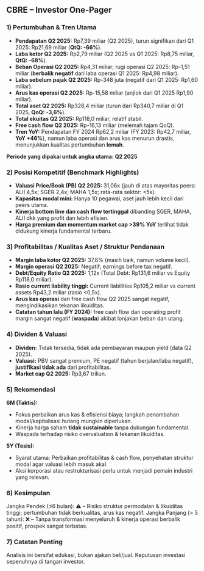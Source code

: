 ## CBRE – Investor One-Pager

### 1) Pertumbuhan & Tren Utama
- **Pendapatan Q2 2025:** Rp7,39 miliar (Q2 2025), turun signifikan dari Q1 2025: Rp21,69 miliar (**QtQ: -66%**).
- **Laba kotor Q2 2025:** Rp2,79 miliar (Q2 2025 vs Q1 2025: Rp8,75 miliar, **QtQ: -68%**).
- **Beban Operasi Q2 2025:** Rp4,31 miliar; rugi operasi Q2 2025: Rp-1,51 miliar (**berbalik negatif** dari laba operasi Q1 2025: Rp4,98 miliar).
- **Laba sebelum pajak Q2 2025:** Rp-348 juta (negatif dari Q1 2025: Rp1,60 miliar).
- **Arus kas operasi Q2 2025:** Rp-15,58 miliar (anjlok dari Q1 2025 Rp1,90 miliar).
- **Total aset Q2 2025:** Rp328,4 miliar (turun dari Rp340,7 miliar di Q1 2025, **QoQ: -3,6%**).
- **Total ekuitas Q2 2025:** Rp118,0 miliar, relatif stabil.
- **Free cash flow Q2 2025:** Rp-16,13 miliar (melemah tajam QoQ).
- **Tren YoY:** Pendapatan FY 2024 Rp62,2 miliar (FY 2023: Rp42,7 miliar, **YoY +46%**), namun laba operasi dan arus kas menurun drastis, menunjukkan kualitas pertumbuhan **lemah**.
  
**Periode yang dipakai untuk angka utama: Q2 2025**

### 2) Posisi Kompetitif (Benchmark Highlights)
- **Valuasi Price/Book (PB) Q2 2025:** 31,06x (jauh di atas mayoritas peers: ALII 4,5x; SGER 2,4x; MAHA 1,5x; rata-rata sektor: <5x).
- **Kapasitas modal mini:** Hanya 10 pegawai, aset jauh lebih kecil dari peers utama.
- **Kinerja bottom line dan cash flow tertinggal** dibanding SGER, MAHA, ALII dkk yang profit dan lebih efisien.
- **Harga premium dan momentum market cap >39% YoY** terlihat tidak didukung kinerja fundamental terbaru.

### 3) Profitabilitas / Kualitas Aset / Struktur Pendanaan
- **Margin laba kotor Q2 2025:** 37,8% (masih baik, namun volume kecil).
- **Margin operasi Q2 2025:** Negatif; earnings before tax negatif.
- **Debt/Equity Ratio Q2 2025:** 1,12x (Total Debt: Rp131,6 miliar vs Equity Rp118,0 miliar).
- **Rasio current liability tinggi:** Current liabilities Rp105,2 miliar vs current assets Rp43,2 miliar (rasio <0,5x).
- **Arus kas operasi** dan free cash flow Q2 2025 sangat negatif, mengindikasikan tekanan likuiditas.
- **Catatan tahun lalu (FY 2024):** free cash flow dan operating profit margin sangat negatif (**waspada**) akibat lonjakan beban dan utang.

### 4) Dividen & Valuasi
- **Dividen:** Tidak tersedia, tidak ada pembayaran maupun yield (data Q2 2025).
- **Valuasi:** PBV sangat premium, PE negatif (tahun berjalan/laba negatif), **justifikasi tidak ada** dari profitabilitas.
- **Market cap Q2 2025:** Rp3,67 triliun.

### 5) Rekomendasi
**6M (Taktis):**
- Fokus perbaikan arus kas & efisiensi biaya; langkah penambahan modal/kapitalisasi hutang mungkin diperlukan.
- Kinerja harga saham **tidak sustainable** tanpa dukungan fundamental.
- Waspada terhadap risiko overvaluation & tekanan likuiditas.

**5Y (Tesis):**
- Syarat utama: Perbaikan profitabilitas & cash flow, penyehatan struktur modal agar valuasi lebih masuk akal.
- Aksi korporasi atau restrukturisasi perlu untuk menjadi pemain industri yang relevan.

### 6) Kesimpulan
Jangka Pendek (≤6 bulan): ⚠️ – Risiko struktur permodalan & likuiditas tinggi; pertumbuhan tidak berkualitas, arus kas negatif.
Jangka Panjang (> 5 tahun): ❌ – Tanpa transformasi menyeluruh & kinerja operasi berbalik positif, prospek sangat terbatas.

### 7) Catatan Penting
Analisis ini bersifat edukasi, bukan ajakan beli/jual. Keputusan investasi sepenuhnya di tangan investor.